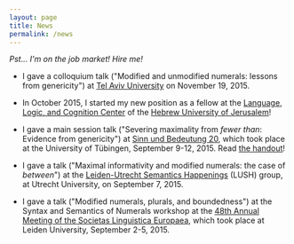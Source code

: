 ```yaml
---
layout: page
title: News
permalink: /news
---
```


*Pst... I'm on the job market! Hire me!*

- I gave a colloquium talk ("Modified and unmodified numerals: lessons from
  genericity") at [Tel Aviv University][tau] on November 19, 2015.

- In October 2015, I started my new position as a fellow at the [Language,
  Logic, and Cognition Center][llcc] of the [Hebrew University of
  Jerusalem][huji]!

- I gave a main session talk ("Severing maximality from *fewer than*: Evidence
  from genericity") at [Sinn und Bedeutung 20][sub], which took place at the
  University of Tübingen, September 9-12, 2015. Read [the handout][sub20]!

- I gave a talk ("Maximal informativity and modified numerals: the case of
  *between*") at the [Leiden-Utrecht Semantics Happenings][lush] (LUSH) group,
  at Utrecht University, on September 7, 2015.

- I gave a talk ("Modified numerals, plurals, and boundedness") at the Syntax
  and Semantics of Numerals workshop at the [48th Annual Meeting of the
  Societas Linguistica Europaea][sle], which took place at Leiden University,
  September 2-5, 2015.

[sub20]: files/buccola2015sub20.pdf
[tau]: https://humanities.tau.ac.il/linguistics_eng/
[llcc]: https://scholars.huji.ac.il/llcc
[huji]: https://new.huji.ac.il/
[lush]: https://lushtalks.wordpress.com/
[sle]: http://sle2015.eu/
[sub]: https://sites.google.com/site/sinnundbedeutung20/home
